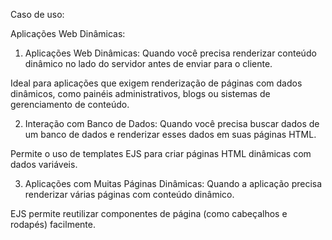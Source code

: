 Caso de uso:

Aplicações Web Dinâmicas:

1. Aplicações Web Dinâmicas:
Quando você precisa renderizar conteúdo dinâmico no lado do servidor antes de enviar para o cliente.

Ideal para aplicações que exigem renderização de páginas com dados dinâmicos, como painéis administrativos, blogs ou sistemas de gerenciamento de conteúdo.

2. Interação com Banco de Dados:
Quando você precisa buscar dados de um banco de dados e renderizar esses dados em suas páginas HTML.

Permite o uso de templates EJS para criar páginas HTML dinâmicas com dados variáveis.

3. Aplicações com Muitas Páginas Dinâmicas:
Quando a aplicação precisa renderizar várias páginas com conteúdo dinâmico.

EJS permite reutilizar componentes de página (como cabeçalhos e rodapés) facilmente.